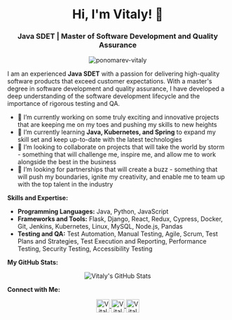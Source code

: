 <h1 align="center">Hi, I'm Vitaly! 👋</h1>
<h3 align="center">Java SDET | Master of Software Development and Quality Assurance</h3>

<p align="center"> 
  <img src="https://github-profile-trophy.vercel.app/?username=ponomarev-vitaly&theme=juicyfresh&no-frame=true&margin-w=20&margin-h=20" alt="ponomarev-vitaly" />
</p>

I am an experienced **Java SDET** with a passion for delivering high-quality software products that exceed customer expectations. With a master's degree in software development and quality assurance, I have developed a deep understanding of the software development lifecycle and the importance of rigorous testing and QA.

- 🔭 I’m currently working on some truly exciting and innovative projects that are keeping me on my toes and pushing my skills to new heights
- 🌱 I’m currently learning **Java, Kubernetes, and Spring** to expand my skill set and keep up-to-date with the latest technologies
- 👯 I’m looking to collaborate on projects that will take the world by storm - something that will challenge me, inspire me, and allow me to work alongside the best in the business
- 🤝 I’m looking for partnerships that will create a buzz - something that will push my boundaries, ignite my creativity, and enable me to team up with the top talent in the industry

**Skills and Expertise:**

- **Programming Languages:** Java, Python, JavaScript
- **Frameworks and Tools:** Flask, Django, React, Redux, Cypress, Docker, Git, Jenkins, Kubernetes, Linux, MySQL, Node.js, Pandas
- **Testing and QA:** Test Automation, Manual Testing, Agile, Scrum, Test Plans and Strategies, Test Execution and Reporting, Performance Testing, Security Testing, Accessibility Testing

**My GitHub Stats:**

<p align="center">
  <img src="https://github-readme-stats.vercel.app/api?username=ponomarev-vitaly&show_icons=true&count_private=true&include_all_commits=true&theme=dark" alt="Vitaly's GitHub Stats" />
</p>

**Connect with Me:**

<p align="center">
  <a href="https://linkedin.com/in/ponomarev-vitaly" target="blank">
    <img align="center" src="https://www.vectorlogo.zone/logos/linkedin/linkedin-icon.svg" alt="Vitaly's LinkedIn" height="30" width="30" />
  </a>
  <a href="https://twitter.com/ponomarev_v" target="blank">
    <img align="center" src="https://www.vectorlogo.zone/logos/twitter/twitter-icon.svg" alt="Vitaly's Twitter" height="30" width="30" />
  </a>
  <a href="https://github.com/ponomarev-vitaly" target="blank">
    <img align="center" src="https://www.vectorlogo.zone/logos/github/github-icon.svg" alt="Vitaly's GitHub" height="30" width="30" />
  </a>
</p>

